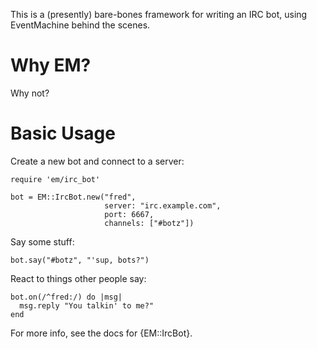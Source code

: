 This is a (presently) bare-bones framework for writing an IRC bot, using
EventMachine behind the scenes.


# Why EM?

Why not?


# Basic Usage

Create a new bot and connect to a server:

    require 'em/irc_bot'
    
    bot = EM::IrcBot.new("fred",
                         server: "irc.example.com",
                         port: 6667,
                         channels: ["#botz"])

Say some stuff:

    bot.say("#botz", "'sup, bots?")

React to things other people say:

    bot.on(/^fred:/) do |msg|
      msg.reply "You talkin' to me?"
    end

For more info, see the docs for {EM::IrcBot}.
    
